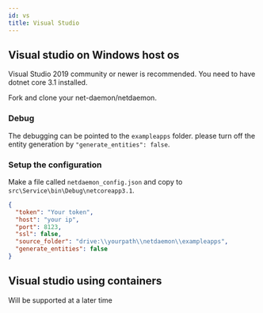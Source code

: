```yaml
---
id: vs
title: Visual Studio
---
```




## Visual studio on Windows host os

Visual Studio 2019 community or newer is recommended. You need to have dotnet core 3.1 installed.

Fork and clone your net-daemon/netdaemon.

### Debug

The debugging can be pointed to the `exampleapps` folder. please turn off the entity generation by `"generate_entities": false`.

### Setup the configuration

Make a file called `netdaemon_config.json` and copy to `src\Service\bin\Debug\netcoreapp3.1`.

```json
{
  "token": "Your token",
  "host": "your ip",
  "port": 8123,
  "ssl": false,
  "source_folder": "drive:\\yourpath\\netdaemon\\exampleapps",
  "generate_entities": false
}
```

## Visual studio using containers

Will be supported at a later time